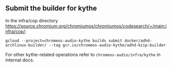 ## Submit the builder for kythe

In the infra/cop directory https://source.chromium.org/chromiumos/chromiumos/codesearch/+/main:infra/cop/:

```
gcloud --project=chromeos-audio-kythe builds submit docker/adhd-archlinux-builder/ --tag gcr.io/chromeos-audio-kythe/adhd-kzip-builder
```

For other kythe-related operations refer to `chromeos-audio/infra/kythe` in internal docs.
